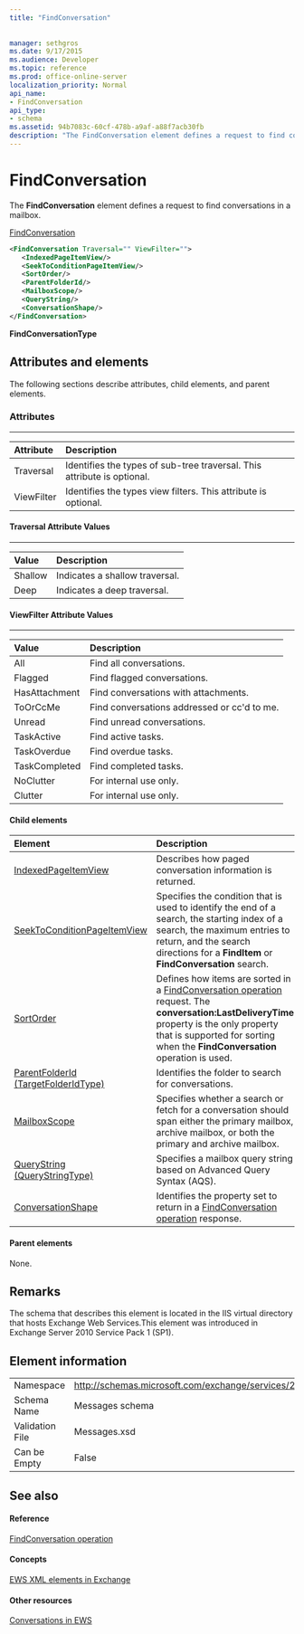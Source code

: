 ```yaml
---
title: "FindConversation"
 
 
manager: sethgros
ms.date: 9/17/2015
ms.audience: Developer
ms.topic: reference
ms.prod: office-online-server
localization_priority: Normal
api_name:
- FindConversation
api_type:
- schema
ms.assetid: 94b7083c-60cf-478b-a9af-a88f7acb30fb
description: "The FindConversation element defines a request to find conversations in a mailbox."
---
```


# FindConversation

The **FindConversation** element defines a request to find conversations in a mailbox. 
  
[FindConversation](findconversation.md)
  
```XML
<FindConversation Traversal="" ViewFilter="">
   <IndexedPageItemView/>
   <SeekToConditionPageItemView/>
   <SortOrder/>
   <ParentFolderId/>
   <MailboxScope/>
   <QueryString/>
   <ConversationShape/>
</FindConversation>
```

 **FindConversationType**
## Attributes and elements

The following sections describe attributes, child elements, and parent elements.
  
### Attributes

****

|**Attribute**|**Description**|
|:-----|:-----|
|Traversal  <br/> |Identifies the types of sub-tree traversal. This attribute is optional.  <br/> |
|ViewFilter  <br/> |Identifies the types view filters. This attribute is optional.  <br/> |
   
#### Traversal Attribute Values

****

|**Value**|**Description**|
|:-----|:-----|
|Shallow  <br/> |Indicates a shallow traversal.  <br/> |
|Deep  <br/> |Indicates a deep traversal.  <br/> |
   
#### ViewFilter Attribute Values

****

|**Value**|**Description**|
|:-----|:-----|
|All  <br/> |Find all conversations.  <br/> |
|Flagged  <br/> |Find flagged conversations.  <br/> |
|HasAttachment  <br/> |Find conversations with attachments.  <br/> |
|ToOrCcMe  <br/> |Find conversations addressed or cc'd to me.  <br/> |
|Unread  <br/> |Find unread conversations.  <br/> |
|TaskActive  <br/> |Find active tasks.  <br/> |
|TaskOverdue  <br/> |Find overdue tasks.  <br/> |
|TaskCompleted  <br/> |Find completed tasks.  <br/> |
|NoClutter  <br/> |For internal use only.  <br/> |
|Clutter  <br/> |For internal use only.  <br/> |
   
#### Child elements

|**Element**|**Description**|
|:-----|:-----|
|[IndexedPageItemView](indexedpageitemview.md) <br/> |Describes how paged conversation information is returned.  <br/> |
|[SeekToConditionPageItemView](seektoconditionpageitemview.md) <br/> |Specifies the condition that is used to identify the end of a search, the starting index of a search, the maximum entries to return, and the search directions for a **FindItem** or **FindConversation** search.  <br/> |
|[SortOrder](sortorder.md) <br/> |Defines how items are sorted in a [FindConversation operation](findconversation-operation.md) request. The **conversation:LastDeliveryTime** property is the only property that is supported for sorting when the **FindConversation** operation is used.  <br/> |
|[ParentFolderId (TargetFolderIdType)](parentfolderid-targetfolderidtype.md) <br/> |Identifies the folder to search for conversations.  <br/> |
|[MailboxScope](mailboxscope.md) <br/> |Specifies whether a search or fetch for a conversation should span either the primary mailbox, archive mailbox, or both the primary and archive mailbox.  <br/> |
|[QueryString (QueryStringType)](querystring-querystringtype.md) <br/> |Specifies a mailbox query string based on Advanced Query Syntax (AQS).  <br/> |
|[ConversationShape](conversationshape.md) <br/> |Identifies the property set to return in a [FindConversation operation](findconversation-operation.md) response.  <br/> |
   
#### Parent elements

None.
  
## Remarks

The schema that describes this element is located in the IIS virtual directory that hosts Exchange Web Services.This element was introduced in Exchange Server 2010 Service Pack 1 (SP1).
  
## Element information

|||
|:-----|:-----|
|Namespace  <br/> |http://schemas.microsoft.com/exchange/services/2006/messages  <br/> |
|Schema Name  <br/> |Messages schema  <br/> |
|Validation File  <br/> |Messages.xsd  <br/> |
|Can be Empty  <br/> |False  <br/> |
   
## See also

#### Reference

[FindConversation operation](findconversation-operation.md)
#### Concepts

[EWS XML elements in Exchange](ews-xml-elements-in-exchange.md)
#### Other resources

[Conversations in EWS](http://msdn.microsoft.com/library/91e64629-db6c-4c94-9dcb-d386232e8467%28Office.15%29.aspx)

